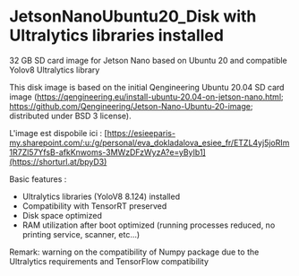 # JetsonNanoUbuntu20_Disk with Ultralytics libraries installed
32 GB SD card image for Jetson Nano based on Ubuntu 20 and compatible Yolov8 Ultralytics library

This disk image is based on the initial Qengineering Ubuntu 20.04 SD card image (https://qengineering.eu/install-ubuntu-20.04-on-jetson-nano.html; https://github.com/Qengineering/Jetson-Nano-Ubuntu-20-image; distributed under BSD 3 license).

L'image est dispobile ici : [https://esieeparis-my.sharepoint.com/:u:/g/personal/eva_dokladalova_esiee_fr/ETZL4yj5joRIm1R7Zl57YfsB-afkKnwoms-3MWzDFzWyzA?e=yByIb1](https://shorturl.at/bpyD3)

Basic features :
- Ultralytics libraries  (YoloV8 8.124) installed
- Compatibility with TensorRT preserved
- Disk space optimized
- RAM utilization after boot optimized (running processes reduced, no printing service, scanner, etc...)

Remark: warning on the compatibility of Numpy package due to the Ultralytics requirements and TensorFlow compatibility
